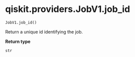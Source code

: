 # qiskit.providers.JobV1.job\_id

`JobV1.job_id()`

Return a unique id identifying the job.

**Return type**

`str`
